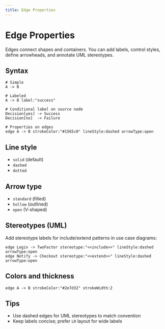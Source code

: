 ```yaml
---
title: Edge Properties
---
```


# Edge Properties

Edges connect shapes and containers. You can add labels, control styles, define arrowheads, and annotate UML stereotypes.

## Syntax

```runiq
# Simple
A -> B

# Labeled
A -> B label:"success"

# Conditional label on source node
Decision[yes] -> Success
Decision[no]  -> Failure

# Properties on edges
edge A -> B strokeColor:"#1565c0" lineStyle:dashed arrowType:open
```

## Line style

- `solid` (default)
- `dashed`
- `dotted`

## Arrow type

- `standard` (filled)
- `hollow` (outlined)
- `open` (V-shaped)

## Stereotypes (UML)

Add stereotype labels for include/extend patterns in use case diagrams:

```runiq
edge Login -> TwoFactor stereotype:"<<include>>" lineStyle:dashed arrowType:open
edge Notify -> Checkout stereotype:"<<extend>>" lineStyle:dashed arrowType:open
```

## Colors and thickness

```runiq
edge A -> B strokeColor:"#2e7d32" strokeWidth:2
```

## Tips

- Use dashed edges for UML stereotypes to match convention
- Keep labels concise; prefer `LR` layout for wide labels
